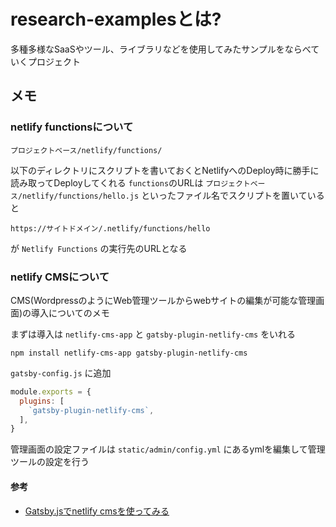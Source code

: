 # research-examplesとは?

多種多様なSaaSやツール、ライブラリなどを使用してみたサンプルをならべていくプロジェクト

## メモ

### netlify functionsについて

`プロジェクトベース/netlify/functions/`

以下のディレクトリにスクリプトを書いておくとNetlifyへのDeploy時に勝手に読み取ってDeployしてくれる
`functions`のURLは `プロジェクトベース/netlify/functions/hello.js` といったファイル名でスクリプトを置いていると

`https://サイトドメイン/.netlify/functions/hello`

が `Netlify Functions` の実行先のURLとなる

### netlify CMSについて

CMS(WordpressのようにWeb管理ツールからwebサイトの編集が可能な管理画面)の導入についてのメモ

まずは導入は `netlify-cms-app` と `gatsby-plugin-netlify-cms` をいれる

```
npm install netlify-cms-app gatsby-plugin-netlify-cms
```

`gatsby-config.js` に追加

```gatsby-config.js
module.exports = {
  plugins: [
    `gatsby-plugin-netlify-cms`,
  ],
}
```

管理画面の設定ファイルは
`static/admin/config.yml`
にあるymlを編集して管理ツールの設定を行う

#### 参考

* [Gatsby.jsでnetlify cmsを使ってみる](https://zenn.dev/enuenu/articles/2151089c11e8e0)